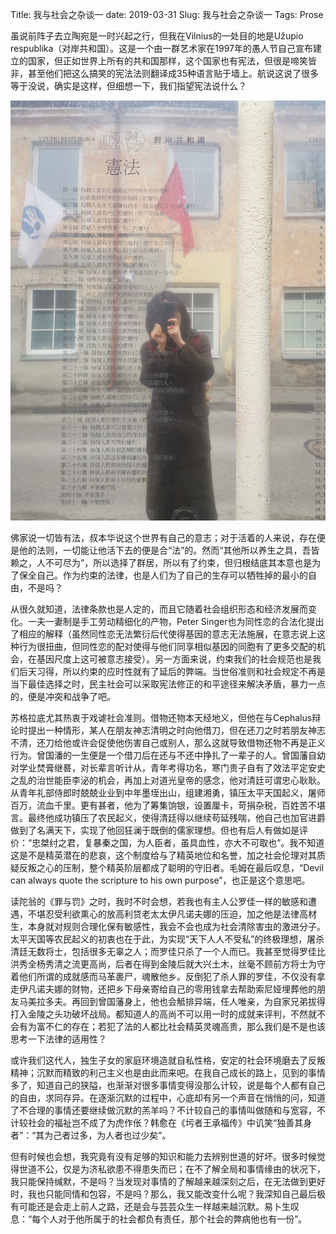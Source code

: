 Title: 我与社会之杂谈一
date: 2019-03-31
Slug: 我与社会之杂谈一
Tags: Prose



虽说前阵子去立陶宛是一时兴起之行，但我在Vilnius的一处目的地是Užupio respublika（对岸共和国）。这是一个由一群艺术家在1997年的愚人节自己宣布建立的国家，但正如世界上所有的共和国那样，这个国家也有宪法，但很是啼笑皆非，甚至他们把这么搞笑的宪法法则翻译成35种语言贴于墙上。航说这说了很多等于没说，确实是这样，但细想一下，我们指望宪法说什么？

![uzupio宪法](/images/uzupio宪法.jpg)


佛家说一切皆有法，叔本华说这个世界有自己的意志；对于活着的人来说，存在便是他的法则，一切能让他活下去的便是合“法”的。然而“其他所以养生之具，吾皆赖之，人不可尽为”，所以选择了群居，所以有了约束，但归根结底其本意也是为了保全自己。作为约束的法律，也是人们为了自己的生存可以牺牲掉的最小的自由，不是吗？


从很久就知道，法律条款也是人定的，而且它随着社会组织形态和经济发展而变化。一夫一妻制是手工劳动精细化的产物，Peter Singer也为同性恋的合法化提出了相应的解释（虽然同性恋无法繁衍后代使得基因的意志无法施展，在意志说上这种行为很扭曲，但同性恋的配对使得与他们同享相似基因的同胞有了更多交配的机会，在基因尺度上这可被意志接受）。另一方面来说，约束我们的社会规范也是我们后天习得，所以约束的应时性就有了延后的弊端。当世俗准则和社会规定不再是当下最佳选择之时，民主社会可以采取宪法修正的和平途径来解决矛盾，暴力一点的，便是冲突和战争了吧。


苏格拉底尤其热衷于戏谑社会准则。借物还物本天经地义，但他在与Cephalus辩论时提出一种情形，某人在朋友神志清明之时向他借刀，但在还刀之时若朋友神志不清，还刀给他或许会促使他伤害自己或别人，那么这就导致借物还物不再是正义行为。曾国潘的一生便是一个借刀后在还与不还中挣扎了一辈子的人。曾国藩自幼对学业焚膏继晷，对长辈言听计从，青年考得功名，寒门贵子自有了效法平定安史之乱的治世能臣李泌的机会，再加上对道光皇帝的感念，他对清廷可谓忠心耿耿。从青年礼部侍郎时兢兢业业到中年墨垤出山，组建湘勇，镇压太平天国起义，屠师百万，流血千里。更有甚者，他为了筹集饷银，设置厘卡，苛捐杂税，百姓苦不堪言。最终他成功镇压了农民起义，使得清廷得以继续苟延残喘，他自己也加官进爵做到了名满天下，实现了他回狂澜于既倒的儒家理想。但也有后人有做如是评价：“忠桀纣之君，复暴秦之国，为人臣者，虽具血性，亦大不可取也”。我不知道这是不是精英潜在的悲哀，这个制度给与了精英地位和名誉，加之社会伦理对其质疑反叛之心的压制，整个精英阶层都成了聪明的守旧者。毛姆在最后叹息，“Devil can always quote the scripture to his own purpose”，也正是这个意思吧。


读陀翁的《罪与罚》之时，我时不时会想，若我也有主人公罗佳一样的敏感和遭遇，不堪忍受利欲熏心的放高利贷老太太伊凡诺夫娜的压迫，加之他是法律高材生，本身就对规则合理化保有敏感性，我会不会也成为社会清除害虫的激进分子。太平天国等农民起义的初衷也在于此，为实现“天下人人不受私”的终极理想，屠杀清廷无数将士，包括很多无辜之人；而罗佳只杀了一个人而已。我甚至觉得罗佳比洪秀全杨秀清之流更高尚，后者在得到金陵后就大兴土木，丝毫不顾前方将士为守着他们所谓的成就感而马革裹尸，魂散他乡。反倒犯了杀人罪的罗佳，不仅没有拿走伊凡诺夫娜的财物，还把乡下母亲寄给自己的零用钱拿去帮助索尼娅埋葬他的朋友马美拉多夫。再回到曾国藩身上，他也会觝排异端，任人唯亲，为自家兄弟拔得打入金陵之头功破坏战局。都知道人的高尚不可以用一时的成就来评判，不然就不会有为富不仁的存在；若犯了法的人都比社会精英灵魂高贵，那么我们是不是也该思考一下法律的适用性？


或许我们这代人，独生子女的家庭环境造就自私性格，安定的社会环境磨去了反叛精神；沉默而精致的利己主义也是由此而来吧。在我自己成长的路上，见到的事情多了，知道自己的狭隘，也渐渐对很多事情变得没那么计较，说是每个人都有自己的自由，求同存异。在逐渐沉默的过程中，心底却有另一个声音在悄悄的问，知道了不合理的事情还要继续做沉默的羔羊吗？不计较自己的事情叫做随和与宽容，不计较社会的福祉岂不成了为虎作伥？韩愈在《圬者王承福传》中讥笑“独善其身者”：“其为己者过多，为人者也过少矣”。


但有时候也会想，我究竟有没有足够的知识和能力去辨别世道的好坏。很多时候觉得世道不公，仅是为济私欲患不得患失而已；在不了解全局和事情缘由的状况下，我只能保持缄默，不是吗？当发现对事情的了解越来越深刻之后，在无法做到更好时，我也只能同情和包容，不是吗？那么，我又能改变什么呢？我深知自己最后极有可能还是会走上前人之路，还是会与芸芸众生一样越来越沉默。易卜生叹息：“每个人对于他所属于的社会都负有责任，那个社会的弊病他也有一份”。







